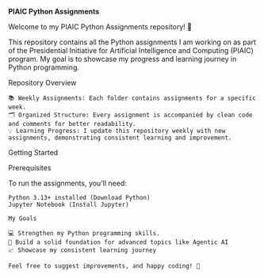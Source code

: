<strong>PIAIC Python Assignments</strong>

Welcome to my PIAIC Python Assignments repository! 🎉

This repository contains all the Python assignments I am working on as part of the Presidential Initiative for Artificial Intelligence and Computing (PIAIC) program. My goal is to showcase my progress and learning journey in Python programming.

Repository Overview

    📚 Weekly Assignments: Each folder contains assignments for a specific week.
    🗂️ Organized Structure: Every assignment is accompanied by clean code and comments for better readability.
    💡 Learning Progress: I update this repository weekly with new assignments, demonstrating consistent learning and improvement.

Getting Started

Prerequisites

To run the assignments, you'll need:

    Python 3.13+ installed (Download Python)
    Jupyter Notebook (Install Jupyter)

    My Goals

    💻 Strengthen my Python programming skills.
    🧠 Build a solid foundation for advanced topics like Agentic AI
    📈 Showcase my consistent learning journey

    Feel free to suggest improvements, and happy coding! 🚀
